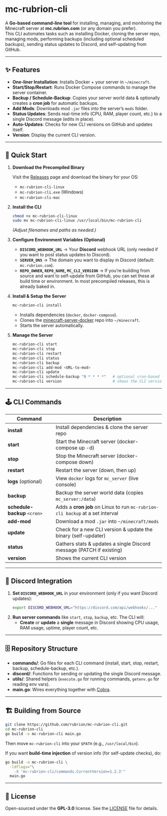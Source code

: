 # mc-rubrion-cli
A **Go-based command-line tool** for installing, managing, and monitoring the Minecraft server at **mc.rubrion.com** (or any domain you prefer).  
This CLI automates tasks such as installing Docker, cloning the server repo, managing mods, performing backups (including optional scheduled backups), sending status updates to Discord, and self-updating from GitHub.

---

## ✨ Features
- **One-liner Installation**: Installs Docker + your server in `~/minecraft`.
- **Start/Stop/Restart**: Runs Docker Compose commands to manage the server container.
- **Backup / Schedule-Backup**: Copies your server world data & optionally creates a **cron job** for automatic backups.
- **Add Mods**: Downloads mod `.jar` files into the server’s `mods` folder.
- **Status Updates**: Sends real-time info (CPU, RAM, player count, etc.) to a single Discord message (edits in place).
- **Auto-Updates**: Checks for new CLI versions on GitHub and updates itself.
- **Version**: Display the current CLI version.

---

## 🚀 Quick Start

1. **Download the Precompiled Binary**

   Visit the [Releases](https://github.com/rubrion/mc-rubrion-cli/releases) page and download the binary for your OS:
   - `mc-rubrion-cli-linux`
   - `mc-rubrion-cli.exe` (Windows)
   - `mc-rubrion-cli-mac`

2. **Install the CLI**
   ```bash
   chmod +x mc-rubrion-cli-linux
   sudo mv mc-rubrion-cli-linux /usr/local/bin/mc-rubrion-cli
   ```
   _(Adjust filenames and paths as needed.)_

3. **Configure Environment Variables (Optional)**
   - **`DISCORD_WEBHOOK_URL`** → Your **Discord** webhook URL (only needed if you want to post status updates to Discord).  
   - **`SERVER_DNS`** → The domain you want to display in Discord (default: `mc.rubrion.com`).  
   - **`REPO_OWNER`, `REPO_NAME`, `MC_CLI_VERSION`** → If you’re building from source and want to self-update from GitHub, you can set these at build time or environment. In most precompiled releases, this is already baked in.

4. **Install & Setup the Server**
   ```bash
   mc-rubrion-cli install
   ```
   - Installs dependencies (`docker`, `docker-compose`).
   - Clones the [minecraft-server-docker](https://github.com/rubrion/minecraft-server-docker.git) repo into `~/minecraft`.
   - Starts the server automatically.

5. **Manage the Server**
   ```bash
   mc-rubrion-cli start
   mc-rubrion-cli stop
   mc-rubrion-cli restart
   mc-rubrion-cli status
   mc-rubrion-cli backup
   mc-rubrion-cli add-mod <URL-to-mod>
   mc-rubrion-cli update
   mc-rubrion-cli schedule-backup "0 * * * *"   # optional cron-based auto-backup
   mc-rubrion-cli version                       # shows the CLI version
   ```

---

## 🕹 CLI Commands

| Command                       | Description                                                                 |
|-------------------------------|-----------------------------------------------------------------------------|
| **install**                   | Install dependencies & clone the server repo                                |
| **start**                     | Start the Minecraft server (docker-compose up -d)                           |
| **stop**                      | Stop the Minecraft server (docker-compose down)                             |
| **restart**                   | Restart the server (down, then up)                                          |
| **logs** (optional)           | View `docker` logs for `mc_server` (live console)                           |
| **backup**                    | Backup the server world data (copies `mc_server:/data`)                     |
| **schedule-backup** `<cron>` | Adds a **cron job** on Linux to run `mc-rubrion-cli backup` at a set interval |
| **add-mod <URL>**            | Download a mod `.jar` into `~/minecraft/mods`                               |
| **update**                    | Check for a new CLI version & update the binary (self-updater)              |
| **status**                    | Gathers stats & updates a single Discord message (PATCH if existing)        |
| **version**                   | Shows the current CLI version                                               |

---

## 🔗 Discord Integration
1. **Set `DISCORD_WEBHOOK_URL`** in your environment (only if you want Discord updates):
   ```bash
   export DISCORD_WEBHOOK_URL="https://discord.com/api/webhooks/..."
   ```
2. **Run server commands** like `start`, `stop`, `backup`, etc. The CLI will:
   - **Create** or **update** a **single** message in Discord showing CPU usage, RAM usage, uptime, player count, etc.

---

## 🗄 Repository Structure

- **commands/**: Go files for each CLI command (install, start, stop, restart, backup, schedule-backup, etc.).  
- **discord/**: Functions for sending or updating the single Discord message.  
- **utils/**: Shared helpers (`execute.go` for running commands, `getenv.go` for reading env vars).  
- **main.go**: Wires everything together with [Cobra](https://github.com/spf13/cobra).

---

## 🏗 Building from Source

```bash
git clone https://github.com/rubrion/mc-rubrion-cli.git
cd mc-rubrion-cli
go build -o mc-rubrion-cli main.go
```
Then move `mc-rubrion-cli` into your `$PATH` (e.g., `/usr/local/bin`).

If you want **build-time injection** of version info (for self-update checks), do:
```bash
go build -o mc-rubrion-cli \
  -ldflags="\
    -X 'mc-rubrion-cli/commands.CurrentVersion=1.2.3'"
  main.go
```

---

## 📝 License
Open-sourced under the **GPL-3.0** license. See the [LICENSE](LICENSE) file for details.